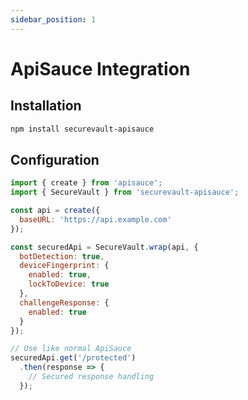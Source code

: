 ```yaml
---
sidebar_position: 1
---
```


# ApiSauce Integration

## Installation
```bash
npm install securevault-apisauce
```

## Configuration
```javascript
import { create } from 'apisauce';
import { SecureVault } from 'securevault-apisauce';

const api = create({
  baseURL: 'https://api.example.com'
});

const securedApi = SecureVault.wrap(api, {
  botDetection: true,
  deviceFingerprint: {
    enabled: true,
    lockToDevice: true
  },
  challengeResponse: {
    enabled: true
  }
});

// Use like normal ApiSauce
securedApi.get('/protected')
  .then(response => {
    // Secured response handling
  });
```